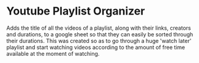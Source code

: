 # Youtube Playlist Organizer
Adds the title of all the videos of a playlist, along with their links, creators and durations, to a google sheet so that they can easily be sorted through their durations. This was created so as to go through a huge 'watch later' playlist and start watching videos according to the amount of free time available at the moment of watching.
